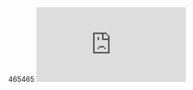 465465
![avatar](http://127.0.0.1:32767/start.html#p=%E4%BA%A7%E5%93%81%E6%A1%86%E6%9E%B6%E5%9B%BE&g=1)
